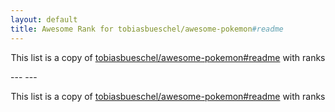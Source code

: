 ```yaml
---
layout: default
title: Awesome Rank for tobiasbueschel/awesome-pokemon#readme
---
```


<p align="center">
	This list is a copy of <a href="https://github.com/tobiasbueschel/awesome-pokemon#readme">tobiasbueschel/awesome-pokemon#readme</a> with ranks
</p>
---
---
<p align="center">
	This list is a copy of <a href="https://github.com/tobiasbueschel/awesome-pokemon#readme">tobiasbueschel/awesome-pokemon#readme</a> with ranks
</p>

